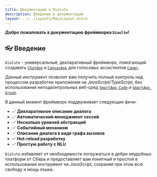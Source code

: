 ```yaml
---
title: Документация к Dialute
description: Введение в документацию
layout: ../../layouts/MainLayout.astro
---
```


__Добро пожаловать в документацию фреймворка `Diaulte`!__

## 👓 Введение
`Dialute` - универсальный, декларативный фреймворк, помогающий создавать [`ChatApp`](https://developers.sber.ru/docs/ru/va/background/basics/chatapp) и [`CanvasApp`](https://developers.sber.ru/docs/ru/va/background/basics/canvasapp) для голосовых ассистентов [`Салют`](https://salute.sber.ru/). 

Данный инструмент позволит вам получить полный контроль над процессом разработки приложения на _JavaScript/TypeScript_, без использования неподконтрольных веб-сред [`SmartApp Code`](https://developers.sber.ru/docs/ru/va/reference/code/overview) и [`SmartApp Grpah`](https://developers.sber.ru/docs/ru/va/reference/graph/overview).

В данный момент фреймворк поддерживает следующие фичи:
- ✅ **Декларативное описание диалога**
- ✅ **Автоматический менеджмент сессий**
- ✅ **Несколько уровней абстракций**
- ✅ **Событийный механизм**
- ✅ **Описание диалога в виде графа вызовов**
- ✅ **Hot-reload разработку**
- ✅ **Простую работу с NLU**

`Dialute` избавляет от необходимости погружаться в дебри неудобных платформ от Сбера и предоставляет вам понятный и простой в использовании инструмент на _JavaScript_, сохраняя при этом всю свободу и мощь языка.

